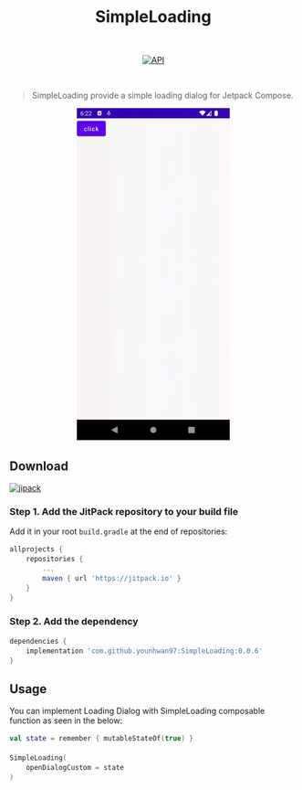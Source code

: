 <h1 align="center">SimpleLoading</h1></br>

<p align="center">
  <a href="https://android-arsenal.com/api?level=21"><img alt="API" src="https://img.shields.io/badge/API-21%2B-brightgreen.svg?style=flat"/></a>
</p><br>

> SimpleLoading provide a simple loading dialog for Jetpack Compose.</p>
<p align="center">
<img src="https://github.com/younhwan97/SimpleLoading/blob/main/preview/image.gif?raw=true" width="268"/>
</p>

## Download
[![jipack](https://jitpack.io/v/younhwan97/SimpleLoading.svg)](https://jitpack.io/#younhwan97/SimpleLoading)

### **Step 1.** Add the JitPack repository to your build file

Add it in your root `build.gradle` at the end of repositories:

```gradle
allprojects {
    repositories {
        ...
        maven { url 'https://jitpack.io' }
    }
}
```

### **Step 2.** Add the dependency

```gradle
dependencies {
    implementation 'com.github.younhwan97:SimpleLoading:0.0.6'
}
```

## Usage

You can implement Loading Dialog with SimpleLoading composable function as seen in the below:

```Kotlin
val state = remember { mutableStateOf(true) }

SimpleLoading(
    openDialogCustom = state
)
```

